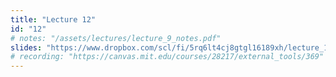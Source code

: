 ```yaml
---
title: "Lecture 12"
id: "12"
# notes: "/assets/lectures/lecture_9_notes.pdf"
slides: "https://www.dropbox.com/scl/fi/5rq6lt4cj8gtgl16189xh/lecture_12_slides.pdf?rlkey=oo36criodwi3ehbo1msuoxljq&st=p2412q6r&dl=0"
# recording: "https://canvas.mit.edu/courses/28217/external_tools/369"
---
```

